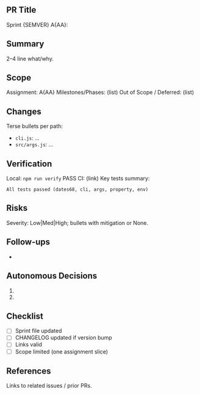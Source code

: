 ## PR Title
Sprint {SEMVER} A{AA}: <short scope>

## Summary
2–4 line what/why.

## Scope
Assignment: A{AA}
Milestones/Phases: (list)
Out of Scope / Deferred: (list)

## Changes
Terse bullets per path:
- `cli.js`: ...
- `src/args.js`: ...

## Verification
Local: `npm run verify` PASS
CI: (link)
Key tests summary:
```
All tests passed (dates68, cli, args, property, env)
```

## Risks
Severity: Low|Med|High; bullets with mitigation or None.

## Follow-ups
- 

## Autonomous Decisions
1. 
2. 

## Checklist
- [ ] Sprint file updated
- [ ] CHANGELOG updated if version bump
- [ ] Links valid
- [ ] Scope limited (one assignment slice)

## References
Links to related issues / prior PRs.
